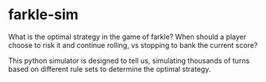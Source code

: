 # farkle-sim
What is the optimal strategy in the game of farkle?  When should a player choose to risk it and continue rolling, vs stopping to bank the current score?

This python simulator is designed to tell us, simulating thousands of turns based on different rule sets to determine the optimal strategy.
